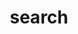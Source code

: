 ---
title: "search" # in any language you want
layout: "search" # is necessary
# url: "/archive"
# description: "Description for Search"
summary: "بحث"
placeholder: "اي مقال؟"
---